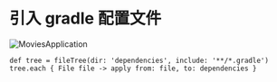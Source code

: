 



#  引入 gradle 配置文件


![MoviesApplication](https://github.com/oleja00/MoviesApplication)


 `def tree = fileTree(dir: 'dependencies', include: '**/*.gradle')
    tree.each {
        File file -> apply from: file, to: dependencies
    }`
